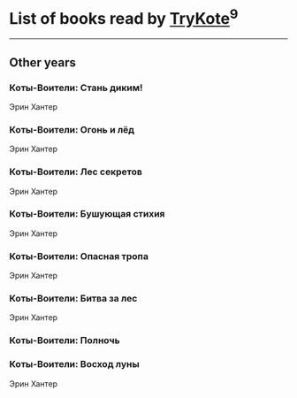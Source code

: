 # List of books read by [TryKote](http://vk.com/id145737651)<sup>9</sup>
---

## Other years

### Коты-Воители: Стань диким!
Эрин Хантер


### Коты-Воители: Огонь и лёд
Эрин Хантер


### Коты-Воители: Лес секретов
Эрин Хантер


### Коты-Воители: Бушующая стихия
Эрин Хантер


### Коты-Воители: Опасная тропа
Эрин Хантер


### Коты-Воители: Битва за лес
Эрин Хантер


### Коты-Воители: Полночь


### Коты-Воители: Восход луны
Эрин Хантер





